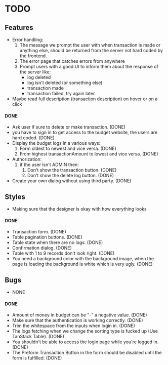 # TODO

## Features

- Error handling:
   1. The message we prompt the user with when transaction is made or anything else, should be returned from the server not hard coded by the frontend.
   2. The error page that catches errors from anywhere
   3. Prompt users with a good UI to inform them about the response of the server like:
      - log deleted
      - log isn't deleted (or something else)
      - transaction made
      - transaction failed, try again later.
- Maybe read full description (transaction description) on hover or on a click

#### DONE

- Ask user if sure to delete or make transaction. (DONE)
- you have to sign in to get access to the budget website, the users are hard coded. (DONE)
- Display the budget logs in a various ways:
   1. Form oldest to newest and vice versa. (DONE)
   2. From highest transactionAmount to lowest and vice versa. (DONE)
- Authorization:
   1. if the user isn't ADMIN then:
      1. Don't show the transaction button. (DONE)
      2. Don't show the delete log button. (DONE)
- Create your own dialog without using third party. (DONE)

## Styles

- Making sure that the designer is okay with how everything looks

#### DONE

- Transaction form. (DONE)
- Table pagination buttons. (DONE)
- Table state when there are no logs. (DONE)
- Confirmation dialog. (DONE)
- Table with 1 to 9 records don't look right. (DONE)
- You need a background color with the background image, when the page is loading the background is white which is very ugly. (DONE)

## Bugs

- NONE

#### DONE

- Amount of money in budget can be "-" a negative value. (DONE)
- Make sure that the authentication is working correctly. (DONE)
- Trim the whitespace from the inputs when login in. (DONE)
- The logs fetching when we change the sorting type is fucked up (Use TanStack Table). (DONE)
- You shouldn't be able to access the login page while you're logged in. (DONE)
- The Preform Transaction Button in the form should be disabled until the form is fulfilled. (DONE)

